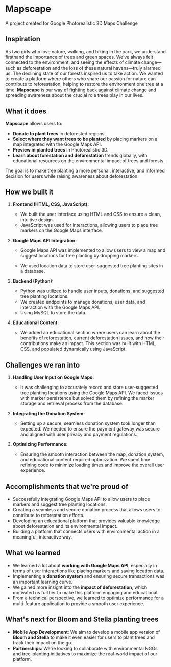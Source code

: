 # Mapscape
A project created for Google Photorealistic 3D Maps Challenge

## Inspiration
As two girls who love nature, walking, and biking in the park, we understand firsthand the importance of trees and green spaces. We’ve always felt connected to the environment, and seeing the effects of climate change—such as deforestation and the loss of these natural havens—truly alarmed us. The declining state of our forests inspired us to take action. We wanted to create a platform where others who share our passion for nature can contribute to reforestation, helping to restore the environment one tree at a time. **Mapscape** is our way of fighting back against climate change and spreading awareness about the crucial role trees play in our lives.

## What it does
**Mapscape** allows users to:
- **Donate to plant trees** in deforested regions.
- **Select where they want trees to be planted** by placing markers on a map integrated with the Google Maps API.
- **Preview in planted trees** in Photorealistic 3D.
- **Learn about forestation and deforestation** trends globally, with educational resources on the environmental impact of trees and forests.

The goal is to make tree planting a more personal, interactive, and informed decision for users while raising awareness about deforestation.

## How we built it
1. **Frontend (HTML, CSS, JavaScript):**
   - We built the user interface using HTML and CSS to ensure a clean, intuitive design.
   - JavaScript was used for interactions, allowing users to place tree markers on the Google Maps interface.
   
2. **Google Maps API Integration:**
   - Google Maps API was implemented to allow users to view a map and suggest locations for tree planting by dropping markers.

   - We used location data to store user-suggested tree planting sites in a database.

3. **Backend (Python):**
   - Python was utilized to handle user inputs, donations, and suggested tree planting locations.
   - We created endpoints to manage donations, user data, and interaction with the Google Maps API.
   - Using MySQL to store the data.

4. **Educational Content:**
   - We added an educational section where users can learn about the benefits of reforestation, current deforestation issues, and how their contributions make an impact. This section was built with HTML, CSS, and populated dynamically using JavaScript.

## Challenges we ran into
1. **Handling User Input on Google Maps:**
   - It was challenging to accurately record and store user-suggested tree planting locations using the Google Maps API. We faced issues with marker persistence but solved them by refining the marker storage and retrieval process from the database.

2. **Integrating the Donation System:**
   - Setting up a secure, seamless donation system took longer than expected. We needed to ensure the payment gateway was secure and aligned with user privacy and payment regulations.

3. **Optimizing Performance:**
   - Ensuring the smooth interaction between the map, donation system, and educational content required optimization. We spent time refining code to minimize loading times and improve the overall user experience.

## Accomplishments that we're proud of
- Successfully integrating Google Maps API to allow users to place markers and suggest tree planting locations.
- Creating a seamless and secure donation process that allows users to contribute to reforestation efforts.
- Developing an educational platform that provides valuable knowledge about deforestation and its environmental impact.
- Building a platform that connects users with environmental action in a meaningful, interactive way.

## What we learned
- We learned a lot about **working with Google Maps API**, especially in terms of user interactions like placing markers and saving location data.
- Implementing a **donation system** and ensuring secure transactions was an important learning curve.
- We gained more insight into the **impact of deforestation**, which motivated us further to make this platform engaging and educational.
- From a technical perspective, we learned to optimize performance for a multi-feature application to provide a smooth user experience.

## What's next for Bloom and Stella planting trees
- **Mobile App Development**: We aim to develop a mobile app version of **Bloom and Stella** to make it even easier for users to plant trees and track their impact on the go.
- **Partnerships**: We're looking to collaborate with environmental NGOs and tree-planting initiatives to maximize the real-world impact of our platform.
